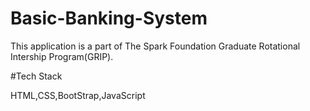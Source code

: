 # Basic-Banking-System


This application is a part of The Spark Foundation Graduate Rotational Intership Program(GRIP).

#Tech Stack

HTML,CSS,BootStrap,JavaScript

